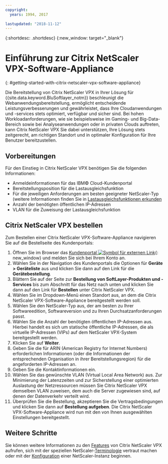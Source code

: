 ```yaml
---
copyright:
  years: 1994, 2017
  
lastupdated: "2018-11-12"
---
```


{:shortdesc: .shortdesc}
{:new_window: target="_blank"}

# Einführung zur Citrix NetScaler VPX-Software-Appliance
{: #getting-started-with-citrix-netscaler-vpx-software-appliance}

Die Bereitstellung von Citrix NetScaler VPX in Ihrer Lösung für {{site.data.keyword.BluSoftlayer_notm}} beschleunigt die Webanwendungsbereitstellung, ermöglicht entscheidende Leistungsverbesserungen und gewährleistet, dass Ihre Cloudanwendungen und -services stets optimiert, verfügbar und sicher sind. Bei hohen Workloadanforderungen, wie sie beispielsweise im Gaming- und Big-Data-Bereich sowie bei Analyseanwendungen oder in privaten Clouds auftreten, kann Citrix NetScaler VPX Sie dabei unterstützen, Ihre Lösung stets zeitgerecht, am richtigen Standort und in optimaler Konfiguration für Ihre Benutzer bereitzustellen.

## Vorbereitungen
Für den Einstieg in Citrix NetScaler VPX benötigen Sie die folgenden Informationen:

* Anmeldeinformationen für das IBM© Cloud-Kundenportal
* Bereitstellungsposition für die Lastausgleichsfunktion
* Für die jeweiligen Anforderungen am besten geeigneter NetScaler-Typ (weitere Informationen finden Sie in [Lastausgleichsfunktionen erkunden](/docs/infrastructure/loadbalancer-service?topic=loadbalancer-service-explore)
* Anzahl der benötigten öffentlichen IP-Adressen
* VLAN für die Zuweisung der Lastausgleichsfunktion

## Citrix NetScaler VPX bestellen

Zum Bestellen einer Citrix NetScaler VPX-Software-Appliance navigieren Sie auf die Bestellseite des Kundenportals:

1. Öffnen Sie im Browser das [Kundenportal ![Symbol für externen Link](../../icons/launch-glyph.svg "Symbol für externen Link")](https://control.softlayer.com/){: new_window} und melden Sie sich bei Ihrem Konto an.
2. Wählen Sie in der Navigation des Kundenportals die Optionen für **Geräte > Geräteliste** aus und klicken Sie dann auf den Link für die **Gerätebestellung**. 
3. Blättern Sie auf der Seite zur **Bestellung von SoftLayer-Produkten und -Services** bis zum Abschnitt für das Netz nach unten und klicken Sie dann auf den Link für **Bestellen** unter Citrix NetScaler VPX.
4. Wählen Sie im Dropdown-Menü einen Standort aus, an dem die Citrix NetScaler VPX-Software-Appliance bereitgestellt werden soll.  
5. Wählen Sie den NetScaler-Typ aus, der am besten zu Ihrer Softwareedition, Softwareversion und zu Ihren Durchsatzanforderungen passt. 
6. Wählen Sie die Anzahl der benötigten öffentlichen IP-Adressen aus.  
	Hierbei handelt es sich um statische öffentliche IP-Adressen, die als virtuelle IP-Adressen (VIPs) auf dem NetScaler VPX-System bereitgestellt werden.
7. Klicken Sie auf **Weiter**.
8. Geben Sie die für ARIN (American Registry for Internet Numbers) erforderlichen Informationen (oder die Informationen der entsprechenden Organisation in ihrer Bereitstellungsregion) für die angeforderten IP-Adressen an.
9. Geben Sie die Kontaktinformationen ein. 
10. Wählen Sie das gewünschte VLAN (Virtual Local Area Network) aus. 
	Zur Minimierung der Latenzzeiten und zur Sicherstellung einer optimierten Auslastung der Netzressourcen müssen Sie Citrix NetScaler VPX demselben VLAN zuweisen, dem auch die Server zugewiesen sind, auf denen der Datenverkehr verteilt wird. 
11. Überprüfen Sie die Bestellung, akzeptieren Sie die Vertragsbedingungen und klicken Sie dann auf **Bestellung aufgeben**. Die Citrix NetScaler VPX-Software-Appliance wird nun mit den von Ihnen ausgewählten Einstellungen bereitgestellt. 

## Weitere Schritte

Sie können weitere Informationen zu den [Features](/docs/infrastructure/citrix-netscaler-vpx?topic=citrix-netscaler-vpx-about-citrix-netscaler-vpx) von Citrix NetScaler VPX aufrufen, sich mit der speziellen NetScaler-[Terminologie](/docs/infrastructure/citrix-netscaler-vpx?topic=citrix-netscaler-vpx-citrix-netscaler-vpx-terminology) vertraut machen oder mit der [Konfiguration](/docs/infrastructure/citrix-netscaler-vpx?topic=citrix-netscaler-vpx-basic-load-balancing-configuration) einer NetScaler-Instanz beginnen.
